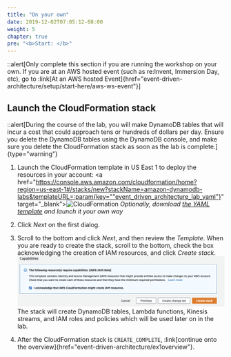 ```yaml
---
title: "On your own"
date: 2019-12-02T07:05:12-08:00
weight: 5
chapter: true
pre: "<b>Start: </b>"
---
```



::alert[Only complete this section if you are running the workshop on your own. If you are at an AWS hosted event (such as re\:Invent, Immersion Day, etc), go to :link[At an AWS hosted Event]{href="event-driven-architecture/setup/start-here/aws-ws-event"}]
## Launch the CloudFormation stack
::alert[During the course of the lab, you will make DynamoDB tables that will incur a cost that could approach tens or hundreds of dollars per day. Ensure you delete the DynamoDB tables using the DynamoDB console, and make sure you delete the CloudFormation stack as soon as the lab is complete.]{type="warning"}

1. Launch the CloudFormation template in US East 1 to deploy the resources in your account:
  <a href="https://console.aws.amazon.com/cloudformation/home?region=us-east-1#/stacks/new?stackName=amazon-dynamodb-labs&templateURL=:param{key=""event_driven_architecture_lab_yaml"}" target="_blank"><img src="/images/cloudformation-launch-stack.png" alt="CloudFormation"/></a>
  *Optionally, download [the YAML template](:param{key="event_driven_architecture_lab_yaml"}) and launch it your own way*

1. Click *Next* on the first dialog.

1. Scroll to the bottom and click *Next*, and then review the *Template*. When you are ready to create the stack, scroll to the bottom, check the box acknowledging the creation of IAM resources, and click *Create stack*.
![CloudFormation parameters](/static/images/awsconsole2.png)
  The stack will create DynamoDB tables, Lambda functions, Kinesis streams, and IAM roles and policies which will be used later on in the lab.

1. After the CloudFormation stack is `CREATE_COMPLETE`, :link[continue onto the overview]{href="event-driven-architecture/ex1overview"}.  
